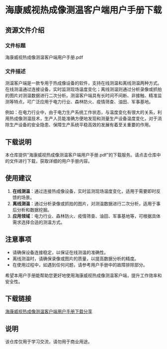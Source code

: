 # 海康威视热成像测温客户端用户手册下载

## 资源文件介绍

### 文件标题
海康威视热成像测温客户端用户手册.pdf

### 文件描述
测温客户端是一款专用于热成像设备的软件，支持在线测温和离线测温两种方式。在线测温通过连接设备，实时监测现场温度变化；离线测温则通过分析录像或抓拍的图片对测温数据进行二次分析。测温客户端具有长时间不间断、非接触、精准监测等特点，可广泛应用于电力行业、森林防火、疫情筛查、油田、军事基地。

例如：在电力行业中，由于电力生产系统工作状态，与温度变化有很大的关系，利用热成像测温技术，生产人员能准确方便地发现和测量生产设备温度变化，对于消除生产设备的安全隐患、保障生产系统平稳高效的发展有着至关重要的作用。

## 下载说明

本仓库提供“海康威视热成像测温客户端用户手册.pdf”的下载服务。请点击仓库中的文件进行下载，获取详细的用户手册内容。

## 使用建议

1. **在线测温**：通过连接热成像设备，实时监测现场温度变化，适用于需要即时反馈的场景。
2. **离线测温**：通过分析录像或抓拍的图片，对测温数据进行二次分析，适用于事后分析和数据挖掘。
3. **应用领域**：电力行业、森林防火、疫情筛查、油田、军事基地等，可根据具体需求选择合适的测温方式。

## 注意事项

- 请确保设备连接稳定，以保证在线测温的准确性。
- 离线测温时，请确保录像或图片的质量，以提高数据分析的精度。
- 在使用过程中，如遇到任何问题，请参考用户手册中的故障排除部分。

希望本用户手册能帮助您更好地使用海康威视热成像测温客户端，提升工作效率和安全性。

## 下载链接
[海康威视热成像测温客户端用户手册下载分享](https://pan.quark.cn/s/aa75fe6893db)

## 说明

该仓库仅用于学习交流，请勿用于商业用途。
